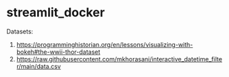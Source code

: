 # streamlit_docker

Datasets:

1. https://programminghistorian.org/en/lessons/visualizing-with-bokeh#the-wwii-thor-dataset
2. https://raw.githubusercontent.com/mkhorasani/interactive_datetime_filter/main/data.csv
